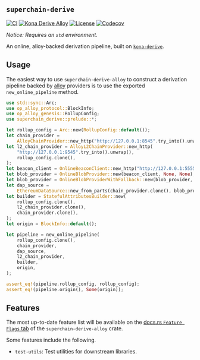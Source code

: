 ## `superchain-derive`

<a href="https://github.com/anton-rs/superchain/actions/workflows/rust_ci.yaml"><img src="https://github.com/anton-rs/superchain/actions/workflows/rust_ci.yaml/badge.svg?label=ci" alt="CI"></a>
<a href="https://crates.io/crates/superchain-derive"><img src="https://img.shields.io/crates/v/superchain-derive.svg?label=superchain-derive&labelColor=2a2f35" alt="Kona Derive Alloy"></a>
<a href="https://github.com/anton-rs/superchain/blob/main/LICENSE.md"><img src="https://img.shields.io/badge/License-MIT-d1d1f6.svg?label=license&labelColor=2a2f35" alt="License"></a>
<a href="https://img.shields.io/codecov/c/github/anton-rs/superchain"><img src="https://img.shields.io/codecov/c/github/anton-rs/superchain" alt="Codecov"></a>

_Notice: Requires an `std` environment._

An online, alloy-backed derivation pipeline, built on [`kona-derive`][d].

## Usage

The easiest way to use `superchain-derive-alloy` to construct a derivation pipeline
backed by [alloy][a] providers is to use the exported `new_online_pipeline` method.

```rust
use std::sync::Arc;
use op_alloy_protocol::BlockInfo;
use op_alloy_genesis::RollupConfig;
use superchain_derive::prelude::*;

let rollup_config = Arc::new(RollupConfig::default());
let chain_provider =
    AlloyChainProvider::new_http("http://127.0.0.1:8545".try_into().unwrap());
let l2_chain_provider = AlloyL2ChainProvider::new_http(
    "http://127.0.0.1:9545".try_into().unwrap(),
    rollup_config.clone(),
);
let beacon_client = OnlineBeaconClient::new_http("http://127.0.0.1:5555".into());
let blob_provider = OnlineBlobProvider::new(beacon_client, None, None);
let blob_provider = OnlineBlobProviderWithFallback::new(blob_provider, None);
let dap_source =
    EthereumDataSource::new_from_parts(chain_provider.clone(), blob_provider, &rollup_config);
let builder = StatefulAttributesBuilder::new(
    rollup_config.clone(),
    l2_chain_provider.clone(),
    chain_provider.clone(),
);
let origin = BlockInfo::default();

let pipeline = new_online_pipeline(
    rollup_config.clone(),
    chain_provider,
    dap_source,
    l2_chain_provider,
    builder,
    origin,
);

assert_eq!(pipeline.rollup_config, rollup_config);
assert_eq!(pipeline.origin(), Some(origin));
```

## Features

The most up-to-date feature list will be available on the
[docs.rs `Feature Flags` tab][ff] of the `superchain-derive-alloy` crate.

Some features include the following.
- `test-utils`: Test utilities for downstream libraries.

<!--
---- Links
---->

[a]: https://github.com/alloy-rs/alloy
[d]: https://crates.io/crates/kona-derive
[ff]: https://docs.rs/crate/kona-derive-alloy/latest/features
